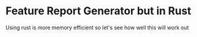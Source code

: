 # Feature Report Generator but in Rust

Using rust is more memory efficient so let's see how well this will work out